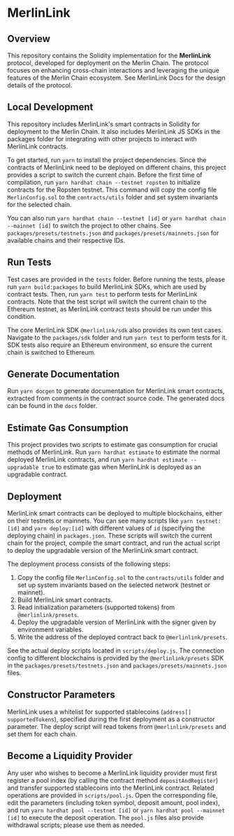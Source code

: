 
# MerlinLink

## Overview
This repository contains the Solidity implementation for the **MerlinLink** protocol, developed for deployment on the Merlin Chain. The protocol focuses on enhancing cross-chain interactions and leveraging the unique features of the Merlin Chain ecosystem. See MerlinLink Docs for the design details of the protocol.

## Local Development
This repository includes MerlinLink's smart contracts in Solidity for deployment to the Merlin Chain. It also includes MerlinLink JS SDKs in the packages folder for integrating with other projects to interact with MerlinLink contracts.

To get started, run `yarn` to install the project dependencies. Since the contracts of MerlinLink need to be deployed on different chains, this project provides a script to switch the current chain. Before the first time of compilation, run `yarn hardhat chain --testnet ropsten` to initialize contracts for the Ropsten testnet. This command will copy the config file `MerlinConfig.sol` to the `contracts/utils` folder and set system invariants for the selected chain.

You can also run `yarn hardhat chain --testnet [id]` or `yarn hardhat chain --mainnet [id]` to switch the project to other chains. See `packages/presets/testnets.json` and `packages/presets/mainnets.json` for available chains and their respective IDs.

## Run Tests
Test cases are provided in the `tests` folder. Before running the tests, please run `yarn build:packages` to build MerlinLink SDKs, which are used by contract tests. Then, run `yarn test` to perform tests for MerlinLink contracts. Note that the test script will switch the current chain to the Ethereum testnet, as MerlinLink contract tests should be run under this condition.

The core MerlinLink SDK `@merlinlink/sdk` also provides its own test cases. Navigate to the `packages/sdk` folder and run `yarn test` to perform tests for it. SDK tests also require an Ethereum environment, so ensure the current chain is switched to Ethereum.

## Generate Documentation
Run `yarn docgen` to generate documentation for MerlinLink smart contracts, extracted from comments in the contract source code. The generated docs can be found in the `docs` folder.

## Estimate Gas Consumption
This project provides two scripts to estimate gas consumption for crucial methods of MerlinLink. Run `yarn hardhat estimate` to estimate the normal deployed MerlinLink contracts, and run `yarn hardhat estimate --upgradable true` to estimate gas when MerlinLink is deployed as an upgradable contract.

## Deployment
MerlinLink smart contracts can be deployed to multiple blockchains, either on their testnets or mainnets. You can see many scripts like `yarn testnet:[id]` and `yarn deploy:[id]` with different values of `id` (specifying the deploying chain) in `packages.json`. These scripts will switch the current chain for the project, compile the smart contract, and run the actual script to deploy the upgradable version of the MerlinLink smart contract.

The deployment process consists of the following steps:
1. Copy the config file `MerlinConfig.sol` to the `contracts/utils` folder and set up system invariants based on the selected network (testnet or mainnet).
2. Build MerlinLink smart contracts.
3. Read initialization parameters (supported tokens) from `@merlinlink/presets`.
4. Deploy the upgradable version of MerlinLink with the signer given by environment variables.
5. Write the address of the deployed contract back to `@merlinlink/presets`.

See the actual deploy scripts located in `scripts/deploy.js`. The connection config to different blockchains is provided by the `@merlinlink/presets` SDK in the `packages/presets/testnets.json` and `packages/presets/mainnets.json` files.

## Constructor Parameters
MerlinLink uses a whitelist for supported stablecoins (`address[] supportedTokens`), specified during the first deployment as a constructor parameter. The deploy script will read tokens from `@merlinlink/presets` and set them for each chain.

## Become a Liquidity Provider
Any user who wishes to become a MerlinLink liquidity provider must first register a pool index (by calling the contract method `depositAndRegister`) and transfer supported stablecoins into the MerlinLink contract. Related operations are provided in `scripts/pool.js`. Open the corresponding file, edit the parameters (including token symbol, deposit amount, pool index), and run `yarn hardhat pool --testnet [id]` or `yarn hardhat pool --mainnet [id]` to execute the deposit operation. The `pool.js` files also provide withdrawal scripts; please use them as needed.

